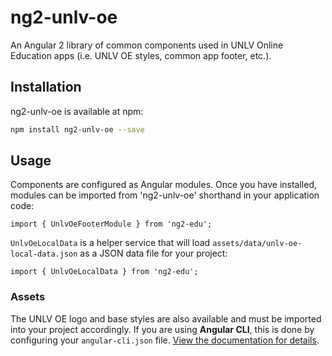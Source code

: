 # ng2-unlv-oe
An Angular 2 library of common components used in UNLV Online Education apps (i.e. UNLV OE styles, common app footer, etc.).

## Installation
ng2-unlv-oe is available at npm:
```bash
npm install ng2-unlv-oe --save
```

## Usage
Components are configured as Angular modules.  Once you have installed, modules can be imported from 'ng2-unlv-oe' shorthand in your application code:

```
import { UnlvOeFooterModule } from 'ng2-edu';
```

`UnlvOeLocalData` is a helper service that will load `assets/data/unlv-oe-local-data.json` as a JSON data file for your project:
```
import { UnlvOeLocalData } from 'ng2-edu';
```
### Assets
The UNLV OE logo and base styles are also available and must be imported into your project accordingly.  If you are using **Angular CLI**, this is done by configuring your `angular-cli.json` file.  [View the documentation for details](https://github.com/angular/angular-cli#global-library-installation).
